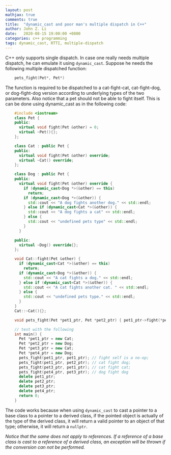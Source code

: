 ```yaml
---
layout: post
mathjax: true
comments: true
title:  "dynamic_cast and poor man's multiple dispatch in C++"
author: John Z. Li
date:   2020-08-15 19:00:00 +0800
categories: c++ programming
tags: dynamic_cast, RTTI, multiple-dispatch
---
```


C++ only supports single dispatch.
In case one really needs multiple dispatch,
he can emulate it using `dynamic_cast`.
Suppose he needs the following multiple dispatched function:

```cpp
    pets_fight(Pet*, Pet*)
```

The function is required to be dispatched to a
cat-fight-cat, cat-fight-dog, or dog-fight-dog version
according to underlying types of the two parameters.
Also notice that a pet should not be able to fight itself.
This is can be done using dynamic_cast as in the following code:

```cpp
    #include <iostream>
    class Pet {
    public:
      virtual void fight(Pet &other) = 0;
      virtual ~Pet(){};
    };

    class Cat : public Pet {
    public:
      virtual void fight(Pet &other) override;
      virtual ~Cat() override;
    };

    class Dog : public Pet {
    public:
      virtual void fight(Pet &other) override {
        if (dynamic_cast<Dog *>(&other) == this)
          return;
        if (dynamic_cast<Dog *>(&other)) {
          std::cout << "A dog fights another dog." << std::endl;
        } else if (dynamic_cast<Cat *>(&other)) {
          std::cout << "A dog fights a cat" << std::endl;
        } else {
          std::cout << "undefined pets type" << std::endl;
        }
      }

    public:
      virtual ~Dog() override{};
    };

    void Cat::fight(Pet &other) {
      if (dynamic_cast<Cat *>(&other) == this)
        return;
      if (dynamic_cast<Dog *>(&other)) {
        std::cout << "A cat fights a dog." << std::endl;
      } else if (dynamic_cast<Cat *>(&other)) {
        std::cout << "A cat fights another cat. " << std::endl;
      } else {
        std::cout << "undefined pets type." << std::endl;
      }
    }
    Cat::~Cat(){};

    void pets_fight(Pet *pet1_ptr, Pet *pet2_ptr) { pet1_ptr->fight(*pet2_ptr); }

	// test with the following
    int main() {
      Pet *pet1_ptr = new Cat;
      Pet *pet2_ptr = new Dog;
      Pet *pet3_ptr = new Cat;
      Pet *pet4_ptr = new Dog;
      pets_fight(pet1_ptr, pet1_ptr); // fight self is a no-op;
      pets_fight(pet1_ptr, pet2_ptr); // cat fight dog;
      pets_fight(pet3_ptr, pet1_ptr); // cat fight cat;
      pets_fight(pet4_ptr, pet3_ptr); // dog fight dog
      delete pet1_ptr;
      delete pet2_ptr;
      delete pet3_ptr;
      delete pet4_ptr;
      return 0;
    }
```

The code works because when using `dynamic_cast` to cast a pointer to a base class
to a pointer to a derived class, if the pointed object is actually of the type
of the derived class, it will return a valid pointer to an object of that type;
otherwise, it will return a `nullptr`.

*Notice that the same does not apply to references. If a reference of a base class is
cast to a reference of a derived class, an exception will be thrown if the conversion
can not be performed.*
